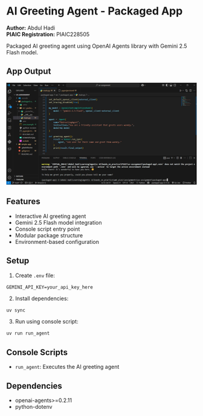 # AI Greeting Agent - Packaged App

**Author:** Abdul Hadi  
**PIAIC Registration:** PIAIC228505

Packaged AI greeting agent using OpenAI Agents library with Gemini 2.5 Flash model.

## App Output

![App Output](screenshot.jpg)

## Features

- Interactive AI greeting agent
- Gemini 2.5 Flash model integration
- Console script entry point
- Modular package structure
- Environment-based configuration

## Setup

1. Create `.env` file:

```
GEMINI_API_KEY=your_api_key_here
```

2. Install dependencies:

```bash
uv sync
```

3. Run using console script:

```bash
uv run run_agent
```

## Console Scripts

- `run_agent`: Executes the AI greeting agent

## Dependencies

- openai-agents>=0.2.11
- python-dotenv
